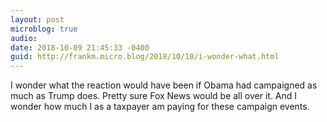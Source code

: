 ```yaml
---
layout: post
microblog: true
audio: 
date: 2018-10-09 21:45:33 -0400
guid: http://frankm.micro.blog/2018/10/10/i-wonder-what.html
---
```

I wonder what the reaction would have been if Obama had campaigned as much as Trump does. Pretty sure Fox News would be all over it. And I wonder how much I as a taxpayer am paying for these campaign events. 
